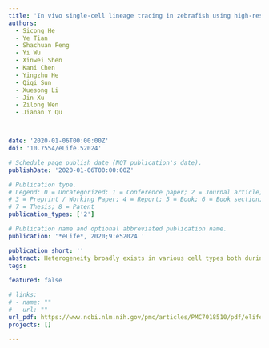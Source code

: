 ```yaml
---
title: 'In vivo single-cell lineage tracing in zebrafish using high-resolution infrared laser-mediated gene induction microscopy'
authors:
  - Sicong He
  - Ye Tian
  - Shachuan Feng
  - Yi Wu
  - Xinwei Shen
  - Kani Chen
  - Yingzhu He
  - Qiqi Sun
  - Xuesong Li
  - Jin Xu
  - Zilong Wen
  - Jianan Y Qu



date: '2020-01-06T00:00:00Z'
doi: '10.7554/eLife.52024'

# Schedule page publish date (NOT publication's date).
publishDate: '2020-01-06T00:00:00Z'

# Publication type.
# Legend: 0 = Uncategorized; 1 = Conference paper; 2 = Journal article;
# 3 = Preprint / Working Paper; 4 = Report; 5 = Book; 6 = Book section;
# 7 = Thesis; 8 = Patent
publication_types: ['2']

# Publication name and optional abbreviated publication name.
publication: '*eLife*, 2020;9:e52024 '

publication_short: ''
abstract: Heterogeneity broadly exists in various cell types both during development and at homeostasis. Investigating heterogeneity is crucial for comprehensively understanding the complexity of ontogeny, dynamics, and function of specific cell types. Traditional bulk-labeling techniques are incompetent to dissect heterogeneity within cell population, while the new single-cell lineage tracing methodologies invented in the last decade can hardly achieve high-fidelity single-cell labeling and long-term in-vivo observation simultaneously. In this work, we developed a high-precision infrared laser-evoked gene operator heat-shock system, which uses laser-induced CreERT2 combined with loxP-DsRedx-loxP-GFP reporter to achieve precise single-cell labeling and tracing. In vivo study indicated that this system can precisely label single cell in brain, muscle and hematopoietic system in zebrafish embryo. Using this system, we traced the hematopoietic potential of hemogenic endothelium (HE) in the posterior blood island (PBI) of zebrafish embryo and found that HEs in the PBI are heterogeneous, which contains at least myeloid unipotent and myeloid-lymphoid bipotent subtypes.
tags:
  
featured: false

# links:
# - name: ""
#   url: ""
url_pdf: https://www.ncbi.nlm.nih.gov/pmc/articles/PMC7018510/pdf/elife-52024.pdf
projects: []

---
```





